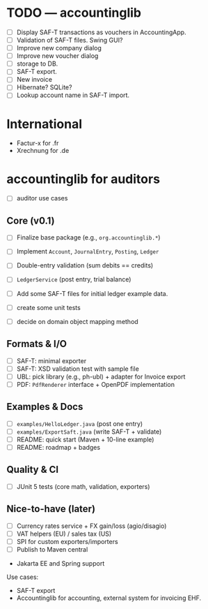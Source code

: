 # TODO — accountinglib

- [ ] Display SAF-T transactions as vouchers in AccountingApp.
- [ ] Validation of SAF-T files. Swing GUI?
- [ ] Improve new company dialog
- [ ] Improve new voucher dialog
- [ ] storage to DB.
- [ ] SAF-T export.
- [ ] New invoice
- [ ] Hibernate? SQLite?
- [ ] Lookup account name in SAF-T import.

# International 
- Factur-x for .fr
- Xrechnung for .de

# accountinglib for auditors
- [ ] auditor use cases

## Core (v0.1)
- [ ] Finalize base package (e.g., `org.accountinglib.*`)
- [ ] Implement `Account`, `JournalEntry`, `Posting`, `Ledger`
- [ ] Double-entry validation (sum debits == credits)
- [ ] `LedgerService` (post entry, trial balance)
- [ ] Add some SAF-T files for initial ledger example data.
- [ ] create some unit tests
- [ ] decide on domain object mapping method


## Formats & I/O
- [ ] SAF-T: minimal exporter
- [ ] SAF-T: XSD validation test with sample file
- [ ] UBL: pick library (e.g., ph-ubl) + adapter for Invoice export
- [ ] PDF: `PdfRenderer` interface + OpenPDF implementation

## Examples & Docs
- [ ] `examples/HelloLedger.java` (post one entry)
- [ ] `examples/ExportSaft.java` (write SAF-T + validate)
- [ ] README: quick start (Maven + 10-line example)
- [ ] README: roadmap + badges

## Quality & CI
- [ ] JUnit 5 tests (core math, validation, exporters)

## Nice-to-have (later)
- [ ] Currency rates service + FX gain/loss (agio/disagio)
- [ ] VAT helpers (EU) / sales tax (US)
- [ ] SPI for custom exporters/importers
- [ ] Publish to Maven central

- Jakarta EE and Spring support

Use cases:
- SAF-T export
- Accountinglib for accounting, external system for invoicing EHF.
